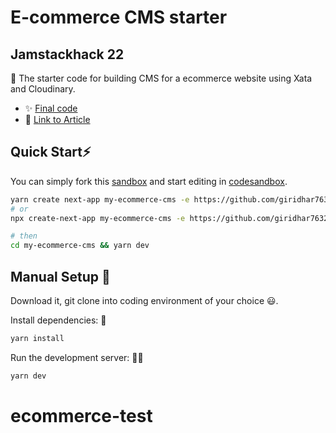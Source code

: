 # E-commerce CMS starter

## Jamstackhack 22

🔦 The starter code for building CMS for a ecommerce website using Xata and Cloudinary.

- ✨ [Final code](https://github.com/giridhar7632/jamstackhack-22)
- 📝 [Link to Article](https://dev.to/hackmamba/how-to-build-a-full-stack-content-management-system-using-nextjs-xata-and-cloudinary-iaa)

## Quick Start⚡

You can simply fork this [sandbox](https://codesandbox.io/p/github/giridhar7632/ecommerce-cms-starter/main) and start editing in [codesandbox](https://codesandbox.io/).

```bash
yarn create next-app my-ecommerce-cms -e https://github.com/giridhar7632/ecommerce-cms-starter
# or
npx create-next-app my-ecommerce-cms -e https://github.com/giridhar7632/ecommerce-cms-starter

# then
cd my-ecommerce-cms && yarn dev
```

## Manual Setup 🚀

Download it, git clone into coding environment of your choice 😃.

Install dependencies: 🔽

```bash
yarn install
```

Run the development server: 👨‍💻

```bash
yarn dev
```
# ecommerce-test
